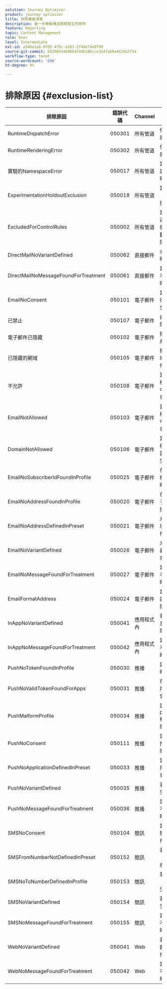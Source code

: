 ```yaml
---
solution: Journey Optimizer
product: journey optimizer
title: 排除專案清單
description: 進一步瞭解傳送期間發生的排除
feature: Reporting
topic: Content Management
role: User
level: Intermediate
exl-id: a34ba1a8-87d5-4f9c-a181-2f49e74e8f09
source-git-commit: b9208544b08b474db386cce3d4fab0a4429a5f54
workflow-type: tm+mt
source-wordcount: '696'
ht-degree: 9%

---
```


# 排除原因 {#exclusion-list}

| 排除原因 | 錯誤代碼 | Channel | 說明 |
|-|-|-|-|
| RuntimeDispatchError | 050301 | 所有管道 | 任何執行階段傳送錯誤的一般排除事件。 |
| RuntimeRenderingError | 050302 | 所有管道 | 任何執行階段轉譯錯誤的一般排除事件。 |
| 實驗的NamespaceError | 050017 | 所有管道 | 當實驗中的名稱空間與設定檔的名稱空間不同時，會產生排除事件。 |
| ExperimentationHoldoutExclusion | 050018 | 所有管道 | 當實驗的合格處理為「保留」時，會產生此排除事件。 |
| ExcludedForControlRules | 050002 | 所有管道 | 當傳送目前的訊息導致違反控制規則（例如一個月內允許的電子郵件數量）時，會產生此排除事件。 |
| DirectMailNoVariantDefined | 050062 | 直接郵件 | 未定義直接郵件變體時，會產生排除事件。 |
| DirectMailNoMessageFoundForTreatment | 050061 | 直接郵件 | 當為訊息啟用實驗且找不到符合條件的處理時，會產生排除事件。 |
| EmailNoConsent | 050101 | 電子郵件 | 當使用者選擇退出接收行銷電子郵件時，會產生排除事件。 |
| 已禁止 | 050107 | 電子郵件 | 由於隱藏原因之一而排除。 |
| 電子郵件已隱藏 | 050102 | 電子郵件 | 抑制目標電子郵件時會產生排除事件。 |
| 已隱藏的網域 | 050105 | 電子郵件 | 抑制目標電子郵件的網域時，會產生排除事件。 |
| 不允許 | 050108 | 電子郵件 | 當啟用允許清單並將目標電子郵件從允許清單中排除時，會產生排除事件。 |
| EmailNotAllowed | 050103 | 電子郵件 | 當啟用允許清單並將目標電子郵件從允許清單中排除時，會產生排除事件。 |
| DomainNotAllowed | 050106 | 電子郵件 | 當啟用允許清單並將目標電子郵件的網域從允許清單中排除時，會產生排除事件。 |
| EmailNoSubscriberIdFoundInProfile | 050025 | 電子郵件 | 在訂閱電子郵件的設定檔中找不到subscriberId時，會產生排除事件。 |
| EmailNoAddressFoundInProfile | 050020 | 電子郵件 | 在執行位址中找不到電子郵件地址時，會產生排除事件。 |
| EmailNoAddressDefinedInPreset | 050021 | 電子郵件 | 未在設定中定義執行位址時，會產生排除事件。 |
| EmailNoVariantDefined | 050026 | 電子郵件 | 未在電子郵件訊息中定義變體時，會產生排除事件。 |
| EmailNoMessageFoundForTreatment | 050027 | 電子郵件 | 當為訊息啟用實驗且找不到符合條件的處理時，會產生排除事件。 |
| EmailFormatAddress | 050024 | 電子郵件 | 當電子郵件包含格式錯誤的地址時，會產生排除事件。 |
| InAppNoVariantDefined | 050041 | 應用程式內 | 若未定義應用程式內訊息的變體，則會產生排除事件。 |
| InAppNoMessageFoundForTreatment | 050042 | 應用程式內 | 當為訊息啟用實驗且找不到符合條件的處理時，會產生排除事件。 |
| PushNoTokenFoundInProfile | 050030 | 推播 | 設定檔沒有推播權杖時，會產生排除事件。 |
| PushNoValidTokenFoundForApps | 050031 | 推播 | 在設定中找不到目標應用程式的有效權杖時，會產生排除事件。 |
| PushMalformProfile | 050034 | 推播 | 設定檔中的pushNotificationDetails格式錯誤時，會產生排除事件。 |
| PushNoConsent | 050111 | 推播 | 當使用者選擇退出行銷推播通知時，會產生排除事件。 |
| PushNoApplicationDefinedInPreset | 050033 | 推播 | 當設定不含任何目標應用程式時，會產生排除事件。 |
| PushNoVariantDefined | 050035 | 推播 | 若未定義變體，則會產生排除事件。 |
| PushNoMessageFoundForTreatment | 050036 | 推播 | 當為訊息啟用實驗且找不到符合條件的處理時，會產生排除事件。 |
| SMSNoConsent | 050104 | 簡訊 | 當使用者選擇退出行銷簡訊時，會產生排除事件。 |
| SMSFromNumberNotDefinedInPreset | 050152 | 簡訊 | 若設定中未定義「FromNumber」，則會產生排除事件。 |
| SMSNoToNumberDefinedInProfile | 050153 | 簡訊 | 若設定中未定義「ToNumber」，則會產生排除事件。 |
| SMSNoVariantDefined | 050154 | 簡訊 | 若未定義變體，則會產生排除事件。 |
| SMSNoMessageFoundForTreatment | 050155 | 簡訊 | 當為訊息啟用實驗且找不到符合條件的處理時，會產生排除事件。 |
| WebNoVariantDefined | 050041 | Web | 若未定義網頁訊息的變體，則會產生排除事件。 |
| WebNoMessageFoundForTreatment | 050042 | Web | 當為訊息啟用實驗且找不到符合條件的處理時，會產生排除事件。 |
